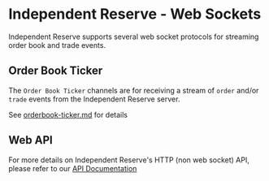 # Independent Reserve - Web Sockets

Independent Reserve supports several web socket protocols for streaming order book and trade events.

## Order Book Ticker

The `Order Book Ticker` channels are for receiving a stream of `order` and/or `trade` events from the Independent Reserve server.

See [orderbook-ticker.md](orderbook-ticker.md) for details


## Web API

For more details on Independent Reserve's HTTP (non web socket) API, please refer to our [API Documentation](https://www.independentreserve.com/api)
